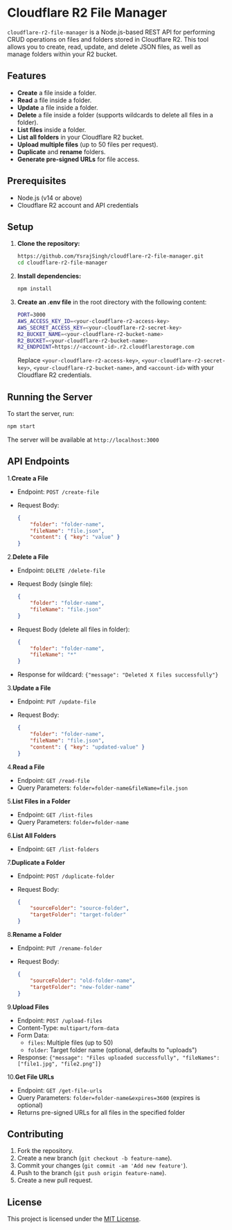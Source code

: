 # Cloudflare R2 File Manager

`cloudflare-r2-file-manager` is a Node.js-based REST API for performing CRUD operations on files and folders stored in Cloudflare R2. This tool allows you to create, read, update, and delete JSON files, as well as manage folders within your R2 bucket.

## Features

- **Create** a file inside a folder.
- **Read** a file inside a folder.
- **Update** a file inside a folder.
- **Delete** a file inside a folder (supports wildcards to delete all files in a folder).
- **List files** inside a folder.
- **List all folders** in your Cloudflare R2 bucket.
- **Upload multiple files** (up to 50 files per request).
- **Duplicate** and **rename** folders.
- **Generate pre-signed URLs** for file access.

## Prerequisites

- Node.js (v14 or above)
- Cloudflare R2 account and API credentials

## Setup

1. **Clone the repository:**

    ```bash
    https://github.com/YsrajSingh/cloudflare-r2-file-manager.git
    cd cloudflare-r2-file-manager
    ```

2. **Install dependencies:**

    ```bash
    npm install
    ```

3. **Create an .env file** in the root directory with the following content:

    ```bash
    PORT=3000
    AWS_ACCESS_KEY_ID=<your-cloudflare-r2-access-key>
    AWS_SECRET_ACCESS_KEY=<your-cloudflare-r2-secret-key>
    R2_BUCKET_NAME=<your-cloudflare-r2-bucket-name>
    R2_BUCKET=<your-cloudflare-r2-bucket-name>
    R2_ENDPOINT=https://<account-id>.r2.cloudflarestorage.com
    ```

    Replace `<your-cloudflare-r2-access-key>`, `<your-cloudflare-r2-secret-key>`, `<your-cloudflare-r2-bucket-name>`, and `<account-id>` with your Cloudflare R2 credentials.

## Running the Server

To start the server, run:

```bash
npm start
```

The server will be available at `http://localhost:3000`

## API Endpoints

1.**Create a File**

- Endpoint: `POST /create-file`
- Request Body:

    ```json
    {
        "folder": "folder-name",
        "fileName": "file.json",
        "content": { "key": "value" }
    }
    ```

2.**Delete a File**

- Endpoint: `DELETE /delete-file`
- Request Body (single file):

    ```json
    {
        "folder": "folder-name",
        "fileName": "file.json"
    }
    ```

- Request Body (delete all files in folder):

    ```json
    {
        "folder": "folder-name",
        "fileName": "*"
    }
    ```

- Response for wildcard: `{"message": "Deleted X files successfully"}`

3.**Update a File**

- Endpoint: `PUT /update-file`
- Request Body:

    ```json
    {
        "folder": "folder-name",
        "fileName": "file.json",
        "content": { "key": "updated-value" }
    }
    ```

4.**Read a File**

- Endpoint: `GET /read-file`
- Query Parameters: `folder=folder-name&fileName=file.json`

5.**List Files in a Folder**

- Endpoint: `GET /list-files`
- Query Parameters: `folder=folder-name`

6.**List All Folders**

- Endpoint: `GET /list-folders`

7.**Duplicate a Folder**

- Endpoint: `POST /duplicate-folder`
- Request Body:

    ```json
    {
        "sourceFolder": "source-folder",
        "targetFolder": "target-folder"
    }
    ```

8.**Rename a Folder**

- Endpoint: `PUT /rename-folder`
- Request Body:

    ```json
    {
        "sourceFolder": "old-folder-name",
        "targetFolder": "new-folder-name"
    }
    ```

9.**Upload Files**

- Endpoint: `POST /upload-files`
- Content-Type: `multipart/form-data`
- Form Data:
  - `files`: Multiple files (up to 50)
  - `folder`: Target folder name (optional, defaults to "uploads")
- Response: `{"message": "Files uploaded successfully", "fileNames": ["file1.jpg", "file2.png"]}`

10.**Get File URLs**

- Endpoint: `GET /get-file-urls`
- Query Parameters: `folder=folder-name&expires=3600` (expires is optional)
- Returns pre-signed URLs for all files in the specified folder

## Contributing

1. Fork the repository.
1. Create a new branch (`git checkout -b feature-name`).
1. Commit your changes (`git commit -am 'Add new feature'`).
1. Push to the branch (`git push origin feature-name`).
1. Create a new pull request.

## License

This project is licensed under the [MIT License](https://github.com/YsrajSingh/cloudflare-r2-file-manager/blob/main/LICENSE).
